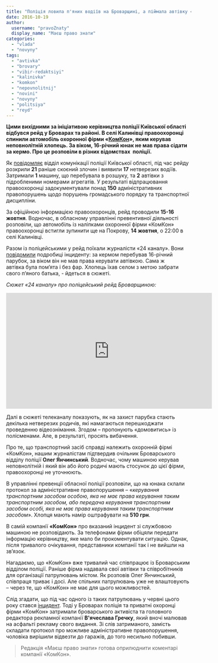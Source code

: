 ```yaml
---
title: "Поліція ловила п'яних водіїв на Броварщині, а піймала автівку «КомКон» - ВІДЕО"
date: 2016-10-19
author: 
  username: "pravoZnaty"
  display_name: "Маєш право знати"
categories: 
  - "vlada"
  - "novyny"
tags: 
  - "avtivka"
  - "brovary"
  - "vibir-redaktsiyi"
  - "kalinivka"
  - "komkon"
  - "nepovnolitnij"
  - "novini"
  - "novyny"
  - "politsiya"
  - "reyd"
---
```


**Цими вихідними за ініціативою керівництва поліції Київської області відбувся рейд у Броварах та районі. В селі Калинівці правоохоронці спинили автомобіль охоронної фірми «[КомКон](http://komkon-kiev.com/)», яким керував неповнолітній хлопець. За віком, 16-річний юнак не мав права сідати за кермо. Про це розповіли в різних відомствах  поліції.**

Як [повідомляє](https://kv.npu.gov.ua/uk/publish/article/220165) відділ комунікації поліції Київської області, під час рейду розкрили **21** раніше скоєний злочин і виявили **17** нетверезих водіїв. Затримали **1** машину, що перебувала в розшуку, та **2** автівки з підробленими номерами агрегатів. У результаті відпрацювання правоохоронці задокументували понад **150** адміністративних правопорушень щодо порушень громадського порядку та транспортної дисципліни.

За офіційною інформацією правоохоронців, рейд проводили **15-16 жовтня**. Водночас, в обласному управлінні превентивної діяльності розповіли, що автомобіль із наліпками охоронної фірми «КомКон» правоохоронці встигли зупинити ще на Покрову, **14 жовтня**, о 22:00 в селі Калинівці.

Разом із поліцейськими у рейд поїхали журналісти «24 каналу». Вони [повідомили](http://24tv.ua/kiyivski_patrulni_zatrimali_kompaniyu_neadekvatnih_pidlitkiv_napidpitku_n737662) подробиці інциденту: за кермом перебував 16-річний парубок, за віком він не мав права керувати автівкою. Сама ж автівка була пом’ята і без фар. Хлопець їхав селом з метою забрати свого п’яного батька, - йдеться в сюжеті.

_Сюжет «24 каналу» про поліцейський рейд Броварщиною:_

<iframe src="https://www.youtube.com/embed/RB9gMPCeaQ0" width="560" height="315" frameborder="0" allowfullscreen="allowfullscreen"></iframe>

Далі в сюжеті телеканалу показують, як на захист парубка стають декілька нетверезих родичів, які намагаються перешкоджати проведенню відеознімання. Згодом – пропонують «домовитись» із полісменами. Але, в результаті, просять вибачення.

Про те, що транспортний засіб справді належить охоронній фірмі «КомКон», нашим журналістам підтвердив очільник Броварського відділу поліції **Олег Янчинський**. Водночас, чому машиною керував неповнолітній і який він або його родичі мають стосунок до цієї фірми, правоохоронці не уточнюють.

В управлінні превенції обласної поліції розповіли, що на юнака склали протокол за адміністративне правопорушення – «_керування транспортним засобом особою, яка не має права керування таким транспортним засобом, або передача керування транспортним засобом особі, яка не має права керування таким транспортним засобом_». Хлопця мають намір оштрафувати на **510 грн**.

В самій компанії **«КомКон»** про вказаний інцидент зі службовою машиною не розповідають. За телефонами фірми обіцяли передати інформацію керівництву, яке мало би прокоментувати ситуацію. Однак, після тривалого очікування, представники компанії так і не вийшли на зв’язок.

Нагадаємо, що «КомКон» вже тривалий час співпрацює із Броварським відділом поліції. Раніше фірма надавала свої автівки та співробітників для організації патрулювань містом. Як розповів Олег Янчинський, співпраця триває і досі. Але спільних патрулювань уже не влаштовують – через те, що «КомКон» не має для цього можливостей.

Слід згадати, що під час одного із таких патрулювань у червні цього року стався [інцидент](https://mpz.brovary.org/brovarskogo-pidpryyemtsya-zatrymaly-ta-nadavaly-stusaniv-za-malyuvannya-na-asfalti/). Тоді у Броварах поліція та приватні охоронці фірми «КомКон» затримали броварського активіста та головного редактора рекламної компанії **В'ячеслава Гречку**, який вночі малював на асфальті рекламу свого видання. Зі слів затриманого, замість складати протокол про можливе адміністративне правопорушення, чоловіка вирішили відвезти до гаражів, до того несильно побивши.

> Редакція «Маєш право знати» готова оприлюднити коментарі компанії «КомКон».
